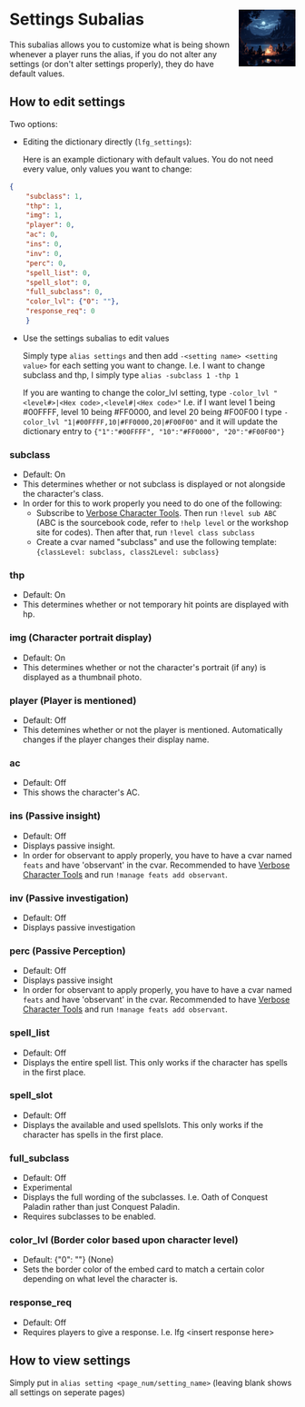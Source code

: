 <h1>Settings Subalias<img align="right" src="../../Data/image.png" width="100px"></h1>

This subalias allows you to customize what is being shown whenever a player runs the alias, if you do not alter any settings (or don't alter settings properly), they do have default values.

## How to edit settings

Two options:
- Editing the dictionary directly (`lfg_settings`):

    Here is an example dictionary with default values. You do not need every value, only values you want to change:

```json
{
    "subclass": 1, 
    "thp": 1, 
    "img": 1, 
    "player": 0, 
    "ac": 0, 
    "ins": 0, 
    "inv": 0, 
    "perc": 0, 
    "spell_list": 0, 
    "spell_slot": 0, 
    "full_subclass": 0, 
    "color_lvl": {"0": ""}, 
    "response_req": 0
    }
```
- Use the settings subalias to edit values

    Simply type `alias settings` and then add `-<setting name> <setting value>` for each setting you want to change.
    I.e. I want to change subclass and thp, I simply type `alias -subclass 1 -thp 1`

    If you are wanting to change the color_lvl setting, type `-color_lvl "<level#>|<Hex code>,<level#|<Hex code>"`
    I.e. if I want level 1 being #00FFFF, level 10 being #FF0000, and level 20 being #F00F00 I type `-color_lvl "1|#00FFFF,10|#FF0000,20|#F00F00"` and it will update the dictionary entry to `{"1":"#00FFFF", "10":"#FF0000", "20":"#F00F00"}`

### subclass
- Default: On
- This determines whether or not subclass is displayed or not alongside the character's class.
- In order for this to work properly you need to do one of the following:
    - Subscribe to [Verbose Character Tools](https://avrae.io/dashboard/workshop/5f7385fe647bb0a416316d1d). Then run `!level sub ABC` (ABC is the sourcebook code, refer to `!help level` or the workshop site for codes). Then after that, run `!level class subclass`
    - Create a cvar named "subclass" and use the following template: `{classLevel: subclass, class2Level: subclass}`

### thp
- Default: On
- This determines whether or not temporary hit points are displayed with hp.

### img (Character portrait display)
- Default: On
- This determines whether or not the character's portrait (if any) is displayed as a thumbnail photo.

### player (Player is mentioned)
- Default: Off
- This detemines whether or not the player is mentioned. Automatically changes if the player changes their display name.

### ac
- Default: Off
- This shows the character's AC.

### ins (Passive insight)
- Default: Off
- Displays passive insight.
- In order for observant to apply properly, you have to have a cvar named `feats` and have 'observant' in the cvar. Recommended to have [Verbose Character Tools](https://avrae.io/dashboard/workshop/5f7385fe647bb0a416316d1d) and run `!manage feats add observant`.

### inv (Passive investigation)
- Default: Off
- Displays passive investigation

### perc (Passive Perception)
- Default: Off
- Displays passive insight
- In order for observant to apply properly, you have to have a cvar named `feats` and have 'observant' in the cvar. Recommended to have [Verbose Character Tools](https://avrae.io/dashboard/workshop/5f7385fe647bb0a416316d1d) and run `!manage feats add observant`.

### spell_list
- Default: Off
- Displays the entire spell list. This only works if the character has spells in the first place.

### spell_slot
- Default: Off
- Displays the available and used spellslots. This only works if the character has spells in the first place.

### full_subclass
- Default: Off
- Experimental
- Displays the full wording of the subclasses. I.e. Oath of Conquest Paladin rather than just Conquest Paladin.
- Requires subclasses to be enabled.

### color_lvl (Border color based upon character level)
- Default: {"0": ""} (None)
- Sets the border color of the embed card to match a certain color depending on what level the character is.
  
### response_req
- Default: Off
- Requires players to give a response. I.e. lfg \<insert response here>

## How to view settings
Simply put in `alias setting <page_num/setting_name>` (leaving blank shows all settings on seperate pages)